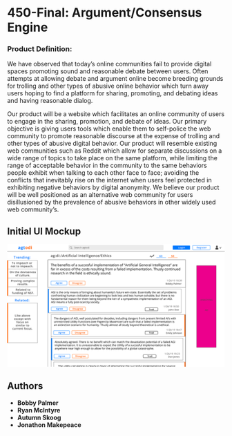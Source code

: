 # 450-Final: Argument/Consensus Engine


###  Product Definition:

We have observed that today’s online communities fail to provide digital spaces promoting sound and reasonable debate between users. Often attempts at allowing debate and argument online become breeding grounds for trolling and other types of abusive online behavior which turn away users hoping to find a platform for sharing, promoting, and debating ideas and having reasonable dialog.

Our product will be a website which facilitates an online community of users to engage in the sharing, promotion, and debate of ideas. Our primary objective is giving users tools which enable them to self-police the web community to promote reasonable discourse at the expense of trolling and other types of abusive digital behavior. Our product will resemble existing web communities such as Reddit which allow for separate discussions on a wide range of topics to take place on the same platform, while limiting the range of acceptable behavior in the community to the same behaviors people exhibit when talking to each other face to face; avoiding the conflicts that inevitably rise on the internet when users feel protected in exhibiting negative behaviors by digital anonymity. We believe our product will be well positioned as an alternative web community for users disillusioned by the prevalence of abusive behaviors in other widely used web community’s.  


## Initial UI Mockup

![alt text](Mockups/mockup1.png "UI-Mockup 1")

## Authors

* **Bobby Palmer**
* **Ryan McIntyre**
* **Autumn Skoog**
* **Jonathon Makepeace**
